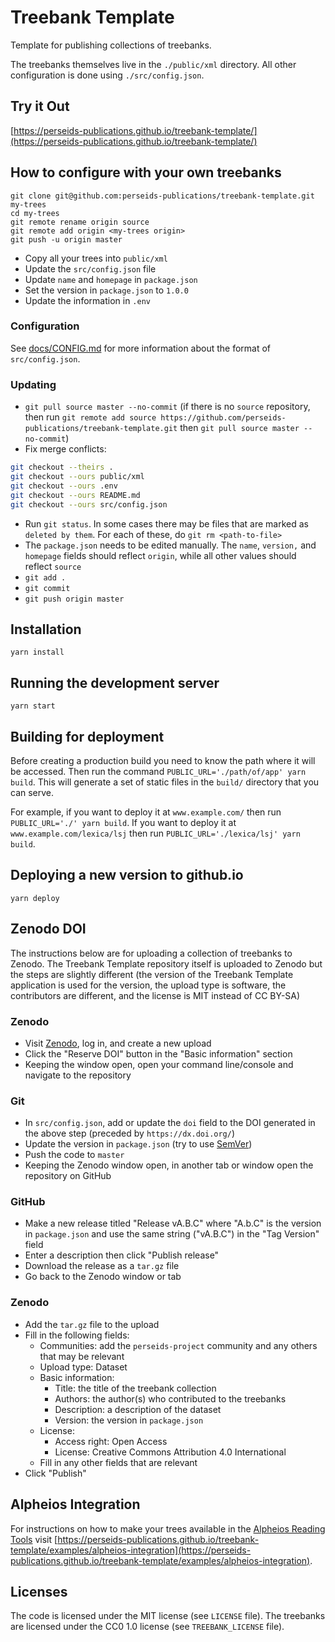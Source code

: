 # Treebank Template

Template for publishing collections of treebanks.

The treebanks themselves live in the `./public/xml` directory.
All other configuration is done using `./src/config.json`.

## Try it Out

[https://perseids-publications.github.io/treebank-template/](https://perseids-publications.github.io/treebank-template/)

## How to configure with your own treebanks

```
git clone git@github.com:perseids-publications/treebank-template.git my-trees
cd my-trees
git remote rename origin source
git remote add origin <my-trees origin>
git push -u origin master
```

* Copy all your trees into `public/xml`
* Update the `src/config.json` file
* Update `name` and `homepage` in `package.json`
* Set the version in `package.json` to `1.0.0`
* Update the information in `.env`

### Configuration

See [docs/CONFIG.md](docs/CONFIG.md) for more information about the format of `src/config.json`.

### Updating

* `git pull source master --no-commit` (if there is no `source` repository, then run
  `git remote add source https://github.com/perseids-publications/treebank-template.git`
  then `git pull source master --no-commit`)
* Fix merge conflicts:
```bash
git checkout --theirs .
git checkout --ours public/xml
git checkout --ours .env
git checkout --ours README.md
git checkout --ours src/config.json
```
* Run `git status`. In some cases there may be files that are marked as `deleted by them`.
  For each of these, do `git rm <path-to-file>`
* The `package.json` needs to be edited manually. The `name`, `version,` and `homepage` fields should reflect
  `origin`, while all other values should reflect `source`
* `git add .`
* `git commit`
* `git push origin master`

## Installation

`yarn install`

## Running the development server

`yarn start`

## Building for deployment

Before creating a production build you need to know the path where it will be accessed.
Then run the command `PUBLIC_URL='./path/of/app' yarn build`.
This will generate a set of static files in the `build/` directory that you can serve.

For example, if you want to deploy it at `www.example.com/` then run `PUBLIC_URL='./' yarn build`.
If you want to deploy it at `www.example.com/lexica/lsj` then run
`PUBLIC_URL='./lexica/lsj' yarn build`.

## Deploying a new version to github.io

`yarn deploy`

## Zenodo DOI

The instructions below are for uploading a collection of treebanks to Zenodo.
The Treebank Template repository itself is uploaded to Zenodo but the steps are slightly different
(the version of the Treebank Template application is used for the version, the upload type is software, the contributors are different, and the license is MIT instead of CC BY-SA)

### Zenodo

* Visit [Zenodo](https://zenodo.org/deposit/new), log in, and create a new upload
* Click the "Reserve DOI" button in the "Basic information" section
* Keeping the window open, open your command line/console and navigate to the repository

### Git

* In `src/config.json`, add or update the `doi` field to the DOI generated in the above step (preceded by `https://dx.doi.org/`)
* Update the version in `package.json` (try to use [SemVer](https://semver.org/))
* Push the code to `master`
* Keeping the Zenodo window open, in another tab or window open the repository on GitHub

### GitHub

* Make a new release titled "Release vA.B.C" where "A.b.C" is the version in `package.json` and use the same string ("vA.B.C") in the "Tag Version" field
* Enter a description then click "Publish release"
* Download the release as a `tar.gz` file
* Go back to the Zenodo window or tab

### Zenodo

* Add the `tar.gz` file to the upload
* Fill in the following fields:
  * Communities: add the `perseids-project` community and any others that may be relevant
  * Upload type: Dataset
  * Basic information:
    * Title: the title of the treebank collection
    * Authors: the author(s) who contributed to the treebanks
    * Description: a description of the dataset
    * Version: the version in `package.json`
  * License:
    * Access right: Open Access
    * License: Creative Commons Attribution 4.0 International
  * Fill in any other fields that are relevant
* Click "Publish"

## Alpheios Integration

For instructions on how to make your trees available in the [Alpheios Reading Tools](https://alpheios.net) visit [https://perseids-publications.github.io/treebank-template/examples/alpheios-integration](https://perseids-publications.github.io/treebank-template/examples/alpheios-integration).

## Licenses

The code is licensed under the MIT license (see `LICENSE` file).
The treebanks are licensed under the CC0 1.0 license (see `TREEBANK_LICENSE` file).

